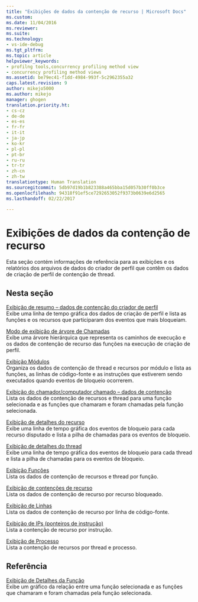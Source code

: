 ```yaml
---
title: "Exibições de dados da contenção de recurso | Microsoft Docs"
ms.custom: 
ms.date: 11/04/2016
ms.reviewer: 
ms.suite: 
ms.technology:
- vs-ide-debug
ms.tgt_pltfrm: 
ms.topic: article
helpviewer_keywords:
- profilng tools,concurrency profiling method view
- concurrency profiling method views
ms.assetid: be79ec41-f1dd-4984-993f-5c2962355a32
caps.latest.revision: 9
author: mikejo5000
ms.author: mikejo
manager: ghogen
translation.priority.ht:
- cs-cz
- de-de
- es-es
- fr-fr
- it-it
- ja-jp
- ko-kr
- pl-pl
- pt-br
- ru-ru
- tr-tr
- zh-cn
- zh-tw
translationtype: Human Translation
ms.sourcegitcommit: 5db97d19b1b823388a465bba15d057b30ff0b3ce
ms.openlocfilehash: 94318f91ef5ce7292653052f9373b0639e6d2565
ms.lasthandoff: 02/22/2017

---
```

# <a name="resource-contention-data-views"></a>Exibições de dados da contenção de recurso
Esta seção contém informações de referência para as exibições e os relatórios dos arquivos de dados do criador de perfil que contêm os dados de criação de perfil de contenção de thread.  
  
## <a name="in-this-section"></a>Nesta seção  
 [Exibição de resumo – dados de contenção do criador de perfil](../profiling/resource-contention-data-views.md)  
 Exibe uma linha de tempo gráfica dos dados de criação de perfil e lista as funções e os recursos que participaram dos eventos que mais bloqueiam.  
  
 [Modo de exibição de árvore de Chamadas](../profiling/call-tree-view-contention-data.md)  
 Exibe uma árvore hierárquica que representa os caminhos de execução e os dados de contenção de recurso das funções na execução de criação de perfil.  
  
 [Exibição Módulos](../profiling/modules-view-contention-data.md)  
 Organiza os dados de contenção de thread e recursos por módulo e lista as funções, as linhas de código-fonte e as instruções que estiverem sendo executados quando eventos de bloqueio ocorrerem.  
  
 [Exibição do chamador/computador chamado – dados de contenção](../profiling/caller-callee-view-contention-data.md)  
 Lista os dados de contenção de recursos e thread para uma função selecionada e as funções que chamaram e foram chamadas pela função selecionada.  
  
 [Exibição de detalhes do recurso](../profiling/resource-details-view-contention-data.md)  
 Exibe uma linha de tempo gráfica dos eventos de bloqueio para cada recurso disputado e lista a pilha de chamadas para os eventos de bloqueio.  
  
 [Exibição de detalhes do thread](../profiling/thread-details-view-contention-data.md)  
 Exibe uma linha de tempo gráfica dos eventos de bloqueio para cada thread e lista a pilha de chamadas para os eventos de bloqueio.  
  
 [Exibição Funções](../profiling/functions-view-contention-data.md)  
 Lista os dados de contenção de recursos e thread por função.  
  
 [Exibição de contenções de recurso](../profiling/resource-contentions-view-contention-data.md)  
 Lista os dados de contenção de recurso por recurso bloqueado.  
  
 [Exibição de Linhas](../profiling/lines-view-contention-data.md)  
 Lista os dados de contenção de recurso por linha de código-fonte.  
  
 [Exibição de IPs (ponteiros de instrução)](../profiling/instruction-pointers-ips-view-contention-data.md)  
 Lista a contenção de recurso por instrução.  
  
 [Exibição de Processo](../profiling/process-view-contention-data.md)  
 Lista a contenção de recursos por thread e processo.  
  
## <a name="reference"></a>Referência  
 [Exibição de Detalhes da Função](../profiling/function-details-view.md)  
 Exibe um gráfico da relação entre uma função selecionada e as funções que chamaram e foram chamadas pela função selecionada.
